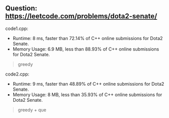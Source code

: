 ## Question: https://leetcode.com/problems/dota2-senate/

code1.cpp:
* Runtime: 8 ms, faster than 72.14% of C++ online submissions for Dota2 Senate.
* Memory Usage: 6.9 MB, less than 88.93% of C++ online submissions for Dota2 Senate.
> greedy

code2.cpp:
* Runtime: 9 ms, faster than 48.89% of C++ online submissions for Dota2 Senate.
* Memory Usage: 8 MB, less than 35.93% of C++ online submissions for Dota2 Senate.
> greedy + que